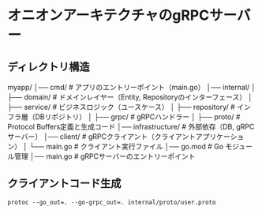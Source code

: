 # オニオンアーキテクチャのgRPCサーバー

## ディレクトリ構造

myapp/
│── cmd/               # アプリのエントリーポイント（main.go）
│── internal/
│   ├── domain/        # ドメインレイヤー（Entity, Repositoryのインターフェース）
│   ├── service/       # ビジネスロジック（ユースケース）
│   ├── repository/    # インフラ層（DBリポジトリ）
│   ├── grpc/          # gRPCハンドラー
│   ├── proto/         # Protocol Buffers定義と生成コード
│── infrastructure/    # 外部依存（DB, gRPCサーバー）
│── client/            # gRPCクライアント（クライアントアプリケーション）
│   └── main.go        # クライアント実行ファイル
│── go.mod             # Go モジュール管理
│── main.go            # gRPCサーバーのエントリーポイント

## クライアントコード生成

```
protoc --go_out=. --go-grpc_out=. internal/proto/user.proto
```